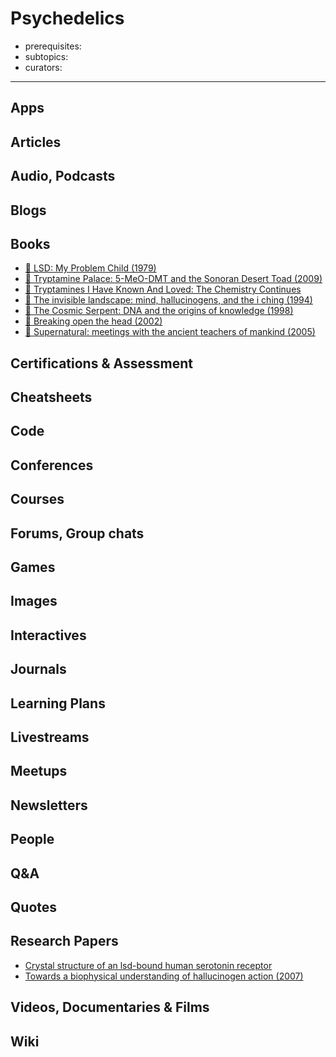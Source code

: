 # Psychedelics

- prerequisites:
- subtopics:
- curators:

------

## Apps

## Articles

## Audio, Podcasts

## Blogs

## Books

- [📖 LSD: My Problem Child (1979)](https://www.erowid.org/library/books_online/lsd_my_problem_child)
- [📕 Tryptamine Palace: 5-MeO-DMT and the Sonoran Desert Toad (2009)](https://www.goodreads.com/book/show/5519081-tryptamine-palace)
- [📖 Tryptamines I Have Known And Loved: The Chemistry Continues](https://erowid.org/library/books_online/tihkal/tihkal.shtml)
- [📕 The invisible landscape: mind, hallucinogens, and the i ching (1994)](http://www.goodreads.com/book/show/191375.The_Invisible_Landscape)
- [📖 The Cosmic Serpent: DNA and the origins of knowledge (1998)](https://www.indybay.org/uploads/2011/04/17/cosmicserp.pdf)
- [📕 Breaking open the head (2002)](http://www.goodreads.com/book/show/1815.Breaking_Open_the_Head)
- [📕 Supernatural: meetings with the ancient teachers of mankind (2005)](http://www.goodreads.com/book/show/53324.Supernatural)


## Certifications & Assessment

## Cheatsheets

## Code

## Conferences

## Courses

## Forums, Group chats

## Games

## Images

## Interactives

## Journals

## Learning Plans

## Livestreams

## Meetups

## Newsletters

## People

## Q&A

## Quotes

## Research Papers

- [Crystal structure of an lsd-bound human serotonin receptor](http://www.cell.com/cell/fulltext/S0092-8674%2816%2931749-4)
- [Towards a biophysical understanding of hallucinogen action (2007)](http://citeseerx.ist.psu.edu/viewdoc/download?doi=10.1.1.688.8514&rep=rep1&type=pdf)

## Videos, Documentaries & Films

## Wiki
